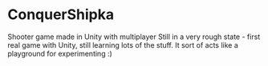 # ConquerShipka

Shooter game made in Unity with multiplayer
Still in a very rough state - first real game with Unity, still learning lots of the stuff. It sort of acts
like a playground for experimenting :)
